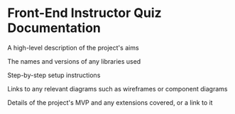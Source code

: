 # Front-End Instructor Quiz Documentation  


A high-level description of the project's aims



The names and versions of any libraries used



Step-by-step setup instructions



Links to any relevant diagrams such as wireframes or component diagrams



Details of the project's MVP and any extensions covered, or a link to it
